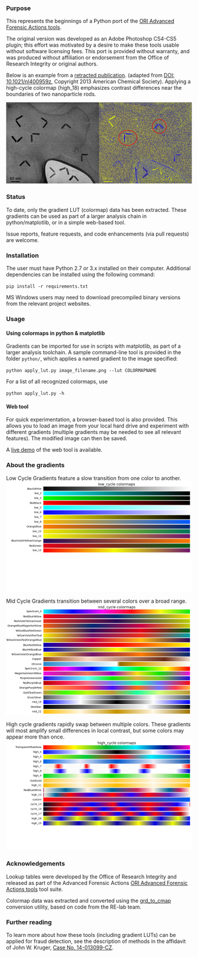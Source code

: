 ### Purpose
This represents the beginnings of a Python port of the 
[ORI Advanced Forensic Actions tools](http://ori.hhs.gov/advanced-forensic-actions).

The original version was developed as an Adobe Photoshop CS4-CS5 plugin; 
this effort was motivated by a desire to make these tools usable without 
software licensing fees. 
This port is provided without warranty, and was produced without affiliation 
or endorsement from the Office of Research Integrity or original authors.

Below is an example from a 
[retracted publication](http://retractionwatch.com/2013/08/16/nano-letters-retracts-chopstick-nanorod-paper-questioned-this-week-on-chemistry-blogs/). 
(adapted from [DOI: 10.1021/nl400959z](http://dx.doi.org/10.1021/nl400959z), Copyright 2013 American Chemical Society). 
Applying a high-cycle colormap (high_18) emphasizes contrast differences 
near the boundaries of two nanoparticle rods.

![Nanoparticle TEM image](nano_sample.png)


### Status
To date, only the gradient LUT (colormap) data has been extracted. 
These gradients can be used as part of a larger analysis chain in 
python/matplotlib, or in a simple web-based tool.

Issue reports, feature requests, and code enhancements (via pull requests) 
are welcome.

### Installation
The user must have Python 2.7 or 3.x installed on their computer. 
Additional dependencies can be installed using the following command:

`pip install -r requirements.txt`

MS Windows users may need to download precompiled binary versions from the 
relevant project websites.

### Usage
#### Using colormaps in python & matplotlib
Gradients can be imported for use in scripts with matplotlib, as part of a 
larger analysis toolchain. A sample command-line tool is provided in the 
folder `python/`, which applies a named gradient to the image specified:

`python apply_lut.py image_filename.png --lut COLORMAPNAME`
 
For a list of all recognized colormaps, use 

`python apply_lut.py -h`

#### Web tool
For quick experimentation, a browser-based tool is also provided. This allows 
you to load an image from your local hard drive and experiment with different 
gradients (multiple gradients may be needed to see all relevant features). The modified image 
can then be saved.

A [live demo](http://occsci.com/tools/recolor/) of the web tool is available.

### About the gradients
Low Cycle Gradients feature a slow transition from one color to another.
![Low cycle gradients](low_cycle.png)

Mid Cycle Gradients transition between several colors over a broad range.
![Mid cycle gradients](mid_cycle.png)

High cycle gradients rapidly swap between multiple colors. These gradients 
will most amplify small differences in local contrast, but some colors may 
appear more than once.
![High cycle gradients](high_cycle.png)

### Acknowledgements
Lookup tables were developed by the Office of Research Integrity and 
released as part of the Advanced Forensic Actions 
[ORI Advanced Forensic Actions tools](http://ori.hhs.gov/advanced-forensic-actions) 
tool suite. 

Colormap data was extracted and converted using the 
[grd_to_cmap](https://github.com/abought/grd_to_cmap) conversion utility, 
based on code from the RE-lab team.

### Further reading
To learn more about how these tools (including gradient LUTs) can be applied 
for fraud detection, see the description of methods in the affidavit of 
John W. Kruger, [Case No. 14-013099-CZ](http://retractionwatch.com/wp-content/uploads/2014/12/2014.12.10-PubPeer-Motion-to-Quash-Ex-B-Krueger-Affidavit.pdf). 
